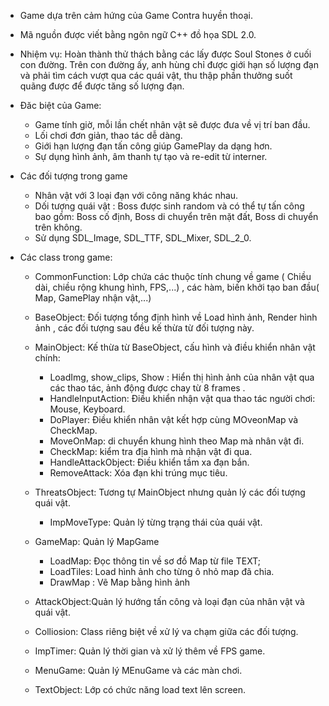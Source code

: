 * Game dựa trên cảm hứng của Game Contra huyền thoại.

* Mã nguồn được viết bằng ngôn ngữ C++ đồ họa SDL 2.0.

* Nhiệm vụ: Hoàn thành thử thách bằng các lấy được Soul Stones ở cuối con đường. Trên con đường ấy, anh hùng chỉ được giới hạn số lượng đạn và phải tìm cách vượt qua các quái vật, thu thập phần thưởng suốt quãng được để được tăng số lượng đạn.

* Đăc biệt của Game:
  - Game tính giờ, mỗi lần chết nhân vật sẽ được đưa về vị trí ban đầu.
  - Lối chơi đơn giản, thao tác dễ dàng.
  - Giới hạn lượng đạn tấn công giúp GamePlay da dạng hơn.
  - Sự dụng hình ảnh, âm thanh tự tạo và re-edit từ interner.

* Các đối tượng trong game
  - Nhân vật với 3 loại đạn với công năng khác nhau.
  - Dối tượng quái vật : Boss được sinh random và có thể tự tấn công bao gồm: Boss cố định, Boss di chuyển trên mặt đất, Boss di chuyển trên không.
  - Sử dụng SDL_Image, SDL_TTF, SDL_Mixer, SDL_2_0.

* Các class trong game:

  - CommonFunction: Lớp chứa các thuộc tính chung về game ( Chiều dài, chiều rộng khung hình, FPS,...) , các hàm, biến khởi tạo ban đầu( Map, GamePlay nhận vật,...)
  - BaseObject: Đối tượng tổng định hình về Load hình ảnh, Render hình ảnh , các đối tượng sau đều kế thừa từ đối tượng này.
  - MainObject: Kế thừa từ BaseObject, cấu hình và điều khiển nhân vật chính:
    + LoadImg, show_clips, Show : Hiển thị hình ảnh của nhân vật qua các thao tác, ảnh động được chay từ 8 frames .
    + HandleInputAction: Điều khiển nhận vật qua thao tác người chơi: Mouse, Keyboard.
    + DoPlayer: Điều khiển nhân vật kết hợp cùng MOveonMap và CheckMap.
    + MoveOnMap: di chuyển khung hình theo Map mà nhân vật đi.
    + CheckMap: kiểm tra địa hình mà nhận vật đi qua.
    + HandleAttackObject: Điều khiển tầm xa đạn bắn.
    + RemoveAttack: Xóa đạn khi trúng mục tiêu.
  
  - ThreatsObject: Tương tự MainObject nhưng quản lý các đối tượng quái vật.
    + ImpMoveType: Quản lý từng trạng thái của quái vật.
  - GameMap: Quản lý MapGame
    + LoadMap: Đọc thông tin về sơ đồ Map từ file TEXT;
    + LoadTiles: Load hình ảnh cho từng ô nhỏ map đã chia.
    + DrawMap : Vẽ Map bằng hình ảnh
  - AttackObject:Quản lý hướng tấn công và loại đạn của nhân vật và quái vật.
  - Colliosion: Class riêng biệt về xử lý va chạm giữa các đối tượng.
  - ImpTimer: Quản lý thời gian và xử lý thêm về FPS game.
  - MenuGame: Quản lý MEnuGame và các màn chơi.
  - TextObject: Lớp có chức năng load text lên screen.
